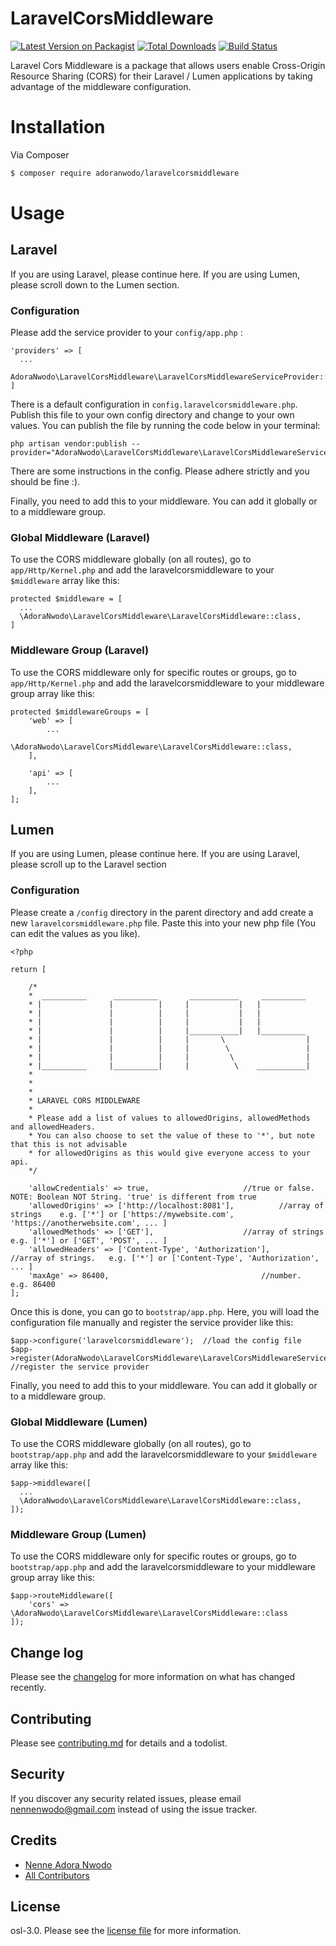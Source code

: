 # LaravelCorsMiddleware

[![Latest Version on Packagist][ico-version]][link-packagist]
[![Total Downloads](https://poser.pugx.org/adoranwodo/laravelcorsmiddleware/downloads)](https://packagist.org/packages/adoranwodo/laravelcorsmiddleware)
[![Build Status](https://semaphoreci.com/api/v1/adoranwodo/laravel-cors-middleware/branches/master/shields_badge.svg)](https://semaphoreci.com/adoranwodo/laravel-cors-middleware)

Laravel Cors Middleware is a package that allows users enable Cross-Origin Resource Sharing (CORS) for their Laravel / Lumen applications by taking advantage of the middleware configuration.

# Installation

Via Composer

``` bash
$ composer require adoranwodo/laravelcorsmiddleware
```


# Usage

## Laravel
If you are using Laravel, please continue here. If you are using Lumen, please scroll down to the Lumen section.

### Configuration
Please add the service provider to your ``` config/app.php ``` : 

```
'providers' => [
  ...
  AdoraNwodo\LaravelCorsMiddleware\LaravelCorsMiddlewareServiceProvider::class
]
```

There is a default configuration in ```config.laravelcorsmiddleware.php```. Publish this file to your own config directory and change to your own values. You can publish the file by running the code below in your terminal:
```
php artisan vendor:publish --provider="AdoraNwodo\LaravelCorsMiddleware\LaravelCorsMiddlewareServiceProvider"
```
There are some instructions in the config. Please adhere strictly and you should be fine :).

Finally, you need to add this to your middleware. You can add it globally or to a middleware group.

### Global Middleware (Laravel)
To use the CORS middleware globally (on all routes), go to ```app/Http/Kernel.php``` and add the laravelcorsmiddleware to your ```$middleware``` array like this:
```
protected $middleware = [
  ...
  \AdoraNwodo\LaravelCorsMiddleware\LaravelCorsMiddleware::class,
]
```

### Middleware Group (Laravel)
To use the CORS middleware only for specific routes or groups, go to ```app/Http/Kernel.php``` and add the laravelcorsmiddleware to your middleware group array like this:
```
protected $middlewareGroups = [
    'web' => [
        ...
        \AdoraNwodo\LaravelCorsMiddleware\LaravelCorsMiddleware::class,
    ],

    'api' => [
        ...
    ],
];
```


## Lumen
If you are using Lumen, please continue here. If you are using Laravel, please scroll up to the Laravel section

### Configuration
Please create a ```/config``` directory in the parent directory and add create a new ```laravelcorsmiddleware.php``` file. Paste this into your new php file (You can edit the values as you like).

```
<?php

return [
    
    /*
	*  __________      __________       ___________     __________
	* |               |          |     |           |   |
	* |               |          |     |           |   |
	* |               |          |     |           |   |
	* |               |          |     |___________|   |__________
	* |               |          |     |       \                  |
	* |               |          |     |        \                 |
	* |               |          |     |         \                |
	* |__________     |__________|     |          \    ___________|
	*
	*
	*
	* LARAVEL CORS MIDDLEWARE
	* 
	* Please add a list of values to allowedOrigins, allowedMethods and allowedHeaders. 
	* You can also choose to set the value of these to '*', but note that this is not advisable 
	* for allowedOrigins as this would give everyone access to your api.
    */

    'allowCredentials' => true,	  		          	//true or false.      NOTE: Boolean NOT String. 'true' is different from true
    'allowedOrigins' => ['http://localhost:8081'],        	//array of strings    e.g. ['*'] or ['https://mywebsite.com', 'https://anotherwebsite.com', ... ]
    'allowedMethods' => ['GET'],    			  	//array of strings    e.g. ['*'] or ['GET', 'POST', ... ]
    'allowedHeaders' => ['Content-Type', 'Authorization'],      //array of strings.   e.g. ['*'] or ['Content-Type', 'Authorization', ... ]
    'maxAge' => 86400,                			        //number.             e.g. 86400
];
```
Once this is done, you can go to ```bootstrap/app.php```. Here, you will load the configuration file manually and register the service provider like this: 
```
$app->configure('laravelcorsmiddleware');  //load the config file
$app->register(AdoraNwodo\LaravelCorsMiddleware\LaravelCorsMiddlewareServiceProvider::class);  //register the service provider
```
Finally, you need to add this to your middleware. You can add it globally or to a middleware group.

### Global Middleware (Lumen)
To use the CORS middleware globally (on all routes), go to ```bootstrap/app.php``` and add the laravelcorsmiddleware to your ```$middleware``` array like this:
```
$app->middleware([
  ...
  \AdoraNwodo\LaravelCorsMiddleware\LaravelCorsMiddleware::class,
]);
```

### Middleware Group (Lumen)
To use the CORS middleware only for specific routes or groups, go to ```bootstrap/app.php``` and add the laravelcorsmiddleware to your middleware group array like this:
```
$app->routeMiddleware([
    'cors' => \AdoraNwodo\LaravelCorsMiddleware\LaravelCorsMiddleware::class
]);
```

## Change log

Please see the [changelog](changelog.md) for more information on what has changed recently.


## Contributing

Please see [contributing.md](contributing.md) for details and a todolist.

## Security

If you discover any security related issues, please email nennenwodo@gmail.com instead of using the issue tracker.

## Credits

- [Nenne Adora Nwodo][link-author]
- [All Contributors][link-contributors]

## License

osl-3.0. Please see the [license file](license.md) for more information.

[ico-version]: https://img.shields.io/packagist/v/adoranwodo/laravelcorsmiddleware.svg?style=flat-square
[ico-downloads]: https://img.shields.io/packagist/dt/adoranwodo/laravelcorsmiddleware.svg?style=flat-square
[ico-travis]: https://img.shields.io/travis/adoranwodo/laravelcorsmiddleware/master.svg?style=flat-square
[ico-styleci]: https://styleci.io/repos/12345678/shield

[link-packagist]: https://packagist.org/packages/adoranwodo/laravelcorsmiddleware
[link-downloads]: https://packagist.org/packages/adoranwodo/laravelcorsmiddleware
[link-travis]: https://travis-ci.org/adoranwodo/laravelcorsmiddleware
[link-styleci]: https://styleci.io/repos/12345678
[link-author]: https://github.com/adoranwodo
[link-contributors]: ../../contributors]
